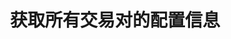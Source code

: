 ---
title: 获取所有交易对的配置信息
position_number: 1.3
type: get
description: /v1/public/symbol/list
parameters:
content_markdown: 注：**此方法不需要签名**
left_code_blocks:
    -
        code_block: "public void getKLine() {\r\n\tString text = HttpUtil.get(URL + \"/data/api/v1/getKLine?market=btc_usdt&type=1min&since=0\");\r\n\tSystem.out.println(text);\r\n}"
        title: Java
        language: java
right_code_blocks:
    -
        code_block: "{\n\t\"error\": {\n\t\t\"code\": \"\",\n\t\t\"msg\": \"\"\n\t},\n\t\"msgInfo\": \"\",\n\t\"result\": [\n\t\t{\n\t\t\t\"baseCoin\": \"\",\n\t\t\t\"baseCoinDisplayPrecision\": 0,\n\t\t\t\"baseCoinPrecision\": 0,\n\t\t\t\"contractSize\": 0,\n\t\t\t\"contractType\": \"\",\n\t\t\t\"depthPrecisionMerge\": 0,\n\t\t\t\"initLeverage\": 0,\n\t\t\t\"labels\": [],\n\t\t\t\"liquidationFee\": 0,\n\t\t\t\"makerFee\": 0,\n\t\t\t\"maxEntrusts\": 0,\n\t\t\t\"maxOpenOrders\": 0,\n\t\t\t\"minNotional\": 0,\n\t\t\t\"minPrice\": 0,\n\t\t\t\"minQty\": 0,\n\t\t\t\"multiplierDown\": 0,\n\t\t\t\"multiplierUp\": 0,\n\t\t\t\"onboardDate\": 0,\n\t\t\t\"pricePrecision\": 0,\n\t\t\t\"quantityPrecision\": 0,\n\t\t\t\"quoteCoin\": \"\",\n\t\t\t\"quoteCoinDisplayPrecision\": 0,\n\t\t\t\"quoteCoinPrecision\": 0,\n\t\t\t\"state\": 0,\n\t\t\t\"supportEntrustType\": \"\",\n\t\t\t\"supportOrderType\": \"\",\n\t\t\t\"supportTimeInForce\": \"\",\n\t\t\t\"symbol\": \"\",\n\t\t\t\"takerFee\": 0,\n\t\t\t\"tradeSwitch\": false,\n\t\t\t\"underlyingType\": \"\"\n\t\t}\n\t],\n\t\"returnCode\": 0\n}"
        title: Response
        language: json
---